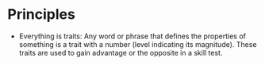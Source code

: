 # Principles
- Everything is traits: Any word or phrase that defines the properties of something is a trait with a number (level indicating its magnitude). These traits are used to gain advantage or the opposite in a skill test.